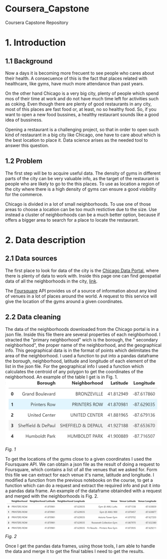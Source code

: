 # Coursera_Capstone
Coursera Capstone Repository

# 1. Introduction
## 1.1 Background
Now a days it is becoming more frecuent to see people who cares about their health. A consecuence of this is the fact that places related with healthcare, like gyms, have much more attendance than past years. 

On the other hand Chicago is a very big city, plenty of people which spend mos of their time at work and do not have much time left for activities such as coking. Even though there are plenty of good restaurants in any city, most of this places are fast food or, at least, no so healthy food. So, if you want to open a new food bussines, a healthy restaurant sounds like a good idea of bussiness.

Opening a restaurant is a challenging project, so that in order to open such kind of restaurant in a big city like Chicago, one have to care about which is the best location to place it. Data science arises as the needed tool to answer this question. 

## 1.2 Problem
The first step will be to acquire useful data. The density of gyms in different parts of the city can be very valuable info, as the target of the restaurant is people who are likely to go to the this places. To use as location a region of the city where there is a high density of gyms can ensure a good visibility for the commerce.

Chicago is divided in a lot of small neighborhoods. To use one of those areas to choose a location can be too much restictive due to the size. Use instead a cluster of neighborhoods can be a much better option, because if offers a bigger area to search for a place to locate the restaurant.

# 2. Data description
## 2.1 Data sources
The first place to look for data of the city is the [Chicago Data Portal](https://data.cityofchicago.org), where there is plenty of data to work with. Inside this page one can find geospatial data of all the neighborhoods in the city, [link](https://data.cityofchicago.org/api/geospatial/bbvz-uum9?method=export&format=GeoJSON).

The [Foursquare](https://foursquare.com/developers/apps) API provides us of a source of information about any kind of venues in a lot of places around the world. A request to this service will give the location of the gyms around a given coordinates.

## 2.2 Data cleaning
The data of the neighborhoods downloaded from the Chicago portal is in a json file. Inside this file there are several properties of each neighborhood. I stracted the "primary neighborhood" wich is the borough, the " secondary neighborhood", the proper name of the neighborhood, and the geographical info. This geographical data is in the format of points which delimitates the area of the neighborhood. I used a function to put into a pandas dataframe the borough, neighborhood, latitude and longitude of each element of the list in the json file. For the geographical info I used a function which calculates the centroid of any polygon to get the coordinates of the neighborhood. An example of the table I get is in Fig. 1.
![Fig. 1](tabla1.PNG) *Fig. 1*

To get the locations of the gyms close to a given coordinates I used the Foursquare API. We can obtain a json file as the result of doing a request to Foursquare, which contains a list of all the venues that we asked for. Form this file we can extract for each venue it's name, latitude and longitude. I modified a function from the previous notebooks on the course, to get a function which can do a request and extract the required info and put it into a pandas data frame. An example of the dataframe obtainded with a request and merged with the neighborhoods is Fig. 2.
![Fig. 1](tabla2.PNG) *Fig. 2*

Once I get the pandas data frames, using those tools, I am able to handle the data and merge it to get the final tables I need to get the results.


